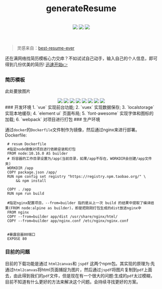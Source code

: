 <h1 align="center">generateResume</h1>
<br />
 <div align="center">
 <img src="https://img.shields.io/badge/-vue-green"/>
 <img src="https://img.shields.io/badge/download-pdf-orange"/>
 <img src="https://img.shields.io/badge/build-passing-brightgreen"/>
</div> 
<br />
<br />

   >灵感来自：[best-resume-ever](https://github.com/salomonelli/best-resume-ever)

   还在满网络找简历模板心力交瘁？不如试试自己动手，输入自己的个人信息，即可得到几份优美的简历!  [迅速开始👉](http://www.xieyezi.com:8080/#/)


### 简历模板

  此处要放图片
<div align="center">
 <img src="https://i.loli.net/2019/08/23/98JgkM7ydl564pS.jpg"/>
 <img src="https://i.loli.net/2019/08/23/Ni3nudWU6Br7e2y.jpg"/>
 <img src="https://i.loli.net/2019/08/23/Amr5qBPVvE16gKc.jpg"/>
 <img src="https://i.loli.net/2019/08/23/36xkQIpLD5fCiyX.jpg"/>
 <img src="https://i.loli.net/2019/08/23/WlivmE8zQABU5bM.jpg"/>
 <img src="https://i.loli.net/2019/08/23/lMGSVmiNu5DfC21.jpg"/>
 <img src="https://i.loli.net/2019/08/23/YayK1qitwBbShs8.jpg"/>
 <img src="https://i.loli.net/2019/08/23/EXG2Ij9QxrU57KC.jpg"/>
</div> 
### 开发环境
   1. `vue` 实现前台功能;
   2. `vuex` 实现数据保存;
   3. `localstorage` 实现本地缓存;
   4. `element ui` 页面布局;
   5. `font-awesome` 实现字体和图标的加载;
   6. `webpack` 对项目进行打包
### 生产环境

   通过`docker`的`Dockerfile`文件制作为镜像，然后通过nginx来进行部署。   
   Dockerfile:
   ```docker
    # resum Dockerfile
    #指定node镜像对项目进行依赖安装和打包
    FROM node:10.16.0 AS builder
    # 将容器的工作目录设置为/app(当前目录，如果/app不存在，WORKDIR会创建/app文件夹)
    WORKDIR /app 
    COPY package.json /app/ 
    RUN npm config set registry "https://registry.npm.taobao.org/" \
        && npm install
    
    COPY . /app   
    RUN npm run build 

    #指定nginx配置项目，--from=builder 指的是从上一次 build 的结果中提取了编译结果(FROM node:alpine as builder)，即是把刚刚打包生成的dist放进nginx中
    FROM nginx
    COPY --from=builder app/dist /usr/share/nginx/html/
    COPY --from=builder app/nginx.conf /etc/nginx/nginx.conf


    #暴露容器80端口
    EXPOSE 80
   ```


### 目前的问题
   
  目前的下载功能是通过 `html2canvas`和 `jspdf` 这两个npm包。其实现的原理为:先通过`html2canvas`将html页面捕捉为图片，然后通过`jspdf`将图片复制到`pdf`上面去，由此得到我们的`pdf`文件，但是现在有一个很大的问题:生成的`pdf`太过模糊，目前不知道有什么更好的方法来解决这个问题。会持续寻找更好的方案。
